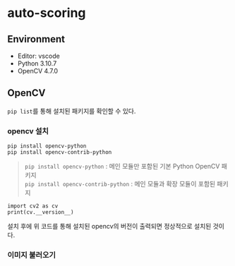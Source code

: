 # auto-scoring

## Environment
* Editor: vscode  
* Python 3.10.7  
* OpenCV 4.7.0  

## OpenCV
`pip list`를 통해 설치된 패키지를 확인할 수 있다.

### opencv 설치  
```
pip install opencv-python
pip install opencv-contrib-python
```
> `pip install opencv-python` : 메인 모듈만 포함된 기본 Python OpenCV 패키지  
`pip install opencv-contrib-python` : 메인 모듈과 확장 모듈이 포함된 패키지

```
import cv2 as cv
print(cv.__version__)
```
설치 후에 위 코드를 통해 설치된 opencv의 버전이 출력되면 정상적으로 설치된 것이다.

### 이미지 불러오기

